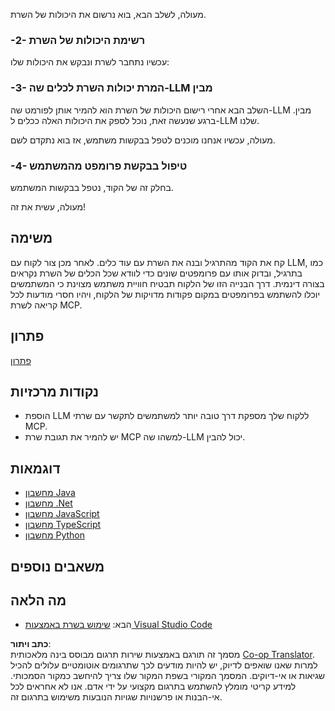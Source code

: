 <!--
CO_OP_TRANSLATOR_METADATA:
{
  "original_hash": "bc3ae5af5973160abba9976cb5a4704c",
  "translation_date": "2025-06-13T11:33:40+00:00",
  "source_file": "03-GettingStarted/03-llm-client/README.md",
  "language_code": "he"
}
-->
מעולה, לשלב הבא, בוא נרשום את היכולות של השרת.

### -2- רשימת היכולות של השרת

עכשיו נתחבר לשרת ונבקש את היכולות שלו:

### -3- המרת יכולות השרת לכלים שה-LLM מבין

השלב הבא אחרי רישום היכולות של השרת הוא להמיר אותן לפורמט שה-LLM מבין. ברגע שנעשה זאת, נוכל לספק את היכולות האלה ככלים ל-LLM שלנו.

מעולה, עכשיו אנחנו מוכנים לטפל בבקשות משתמש, אז בוא נתקדם לשם.

### -4- טיפול בבקשת פרומפט מהמשתמש

בחלק זה של הקוד, נטפל בבקשות המשתמש.

מעולה, עשית את זה!

## משימה

קח את הקוד מהתרגיל ובנה את השרת עם עוד כלים. לאחר מכן צור לקוח עם LLM, כמו בתרגיל, ובדוק אותו עם פרומפטים שונים כדי לוודא שכל הכלים של השרת נקראים בצורה דינמית. דרך הבנייה הזו של הלקוח תבטיח חוויית משתמש מצוינת כי המשתמשים יוכלו להשתמש בפרומפטים במקום פקודות מדויקות של הלקוח, ויהיו חסרי מודעות לכל קריאה לשרת MCP.

## פתרון

[פתרון](/03-GettingStarted/03-llm-client/solution/README.md)

## נקודות מרכזיות

- הוספת LLM ללקוח שלך מספקת דרך טובה יותר למשתמשים לתקשר עם שרתי MCP.
- יש להמיר את תגובת שרת MCP למשהו שה-LLM יכול להבין.

## דוגמאות

- [מחשבון Java](../samples/java/calculator/README.md)
- [מחשבון .Net](../../../../03-GettingStarted/samples/csharp)
- [מחשבון JavaScript](../samples/javascript/README.md)
- [מחשבון TypeScript](../samples/typescript/README.md)
- [מחשבון Python](../../../../03-GettingStarted/samples/python)

## משאבים נוספים

## מה הלאה

- הבא: [שימוש בשרת באמצעות Visual Studio Code](/03-GettingStarted/04-vscode/README.md)

**כתב ויתור**:  
מסמך זה תורגם באמצעות שירות תרגום מבוסס בינה מלאכותית [Co-op Translator](https://github.com/Azure/co-op-translator). למרות שאנו שואפים לדיוק, יש להיות מודעים לכך שתרגומים אוטומטיים עלולים להכיל שגיאות או אי-דיוקים. המסמך המקורי בשפת המקור שלו צריך להיחשב כמקור הסמכותי. למידע קריטי מומלץ להשתמש בתרגום מקצועי על ידי אדם. אנו לא אחראים לכל אי-הבנות או פרשנויות שגויות הנובעות משימוש בתרגום זה.